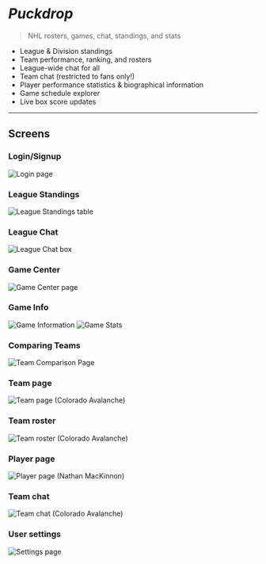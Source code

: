 # *Puckdrop*
> NHL rosters, games, chat, standings, and stats

- League & Division standings
- Team performance, ranking, and rosters
- League-wide chat for all
- Team chat (restricted to fans only!)
- Player performance statistics & biographical information
- Game schedule explorer
- Live box score updates

---

## Screens

### Login/Signup
![Login page](PuckdropClient/src/assets/readme/x11.png)

### League Standings
![League Standings table](PuckdropClient/src/assets/readme/x1.png)

### League Chat
![League Chat box](PuckdropClient/src/assets/readme/x2.png)

### Game Center
![Game Center page](PuckdropClient/src/assets/readme/x3.png)

### Game Info
![Game Information](PuckdropClient/src/assets/readme/x7.png)
![Game Stats](PuckdropClient/src/assets/readme/x8.png)

### Comparing Teams
![Team Comparison Page](PuckdropClient/src/assets/readme/x12.png)

### Team page
![Team page (Colorado Avalanche)](PuckdropClient/src/assets/readme/x4.png)

### Team roster
![Team roster (Colorado Avalanche)](PuckdropClient/src/assets/readme/x5.png)

### Player page
![Player page (Nathan MacKinnon)](PuckdropClient/src/assets/readme/x6.png)

### Team chat
![Team chat (Colorado Avalanche)](PuckdropClient/src/assets/readme/x9.png)

### User settings
![Settings page](PuckdropClient/src/assets/readme/x10.png)
